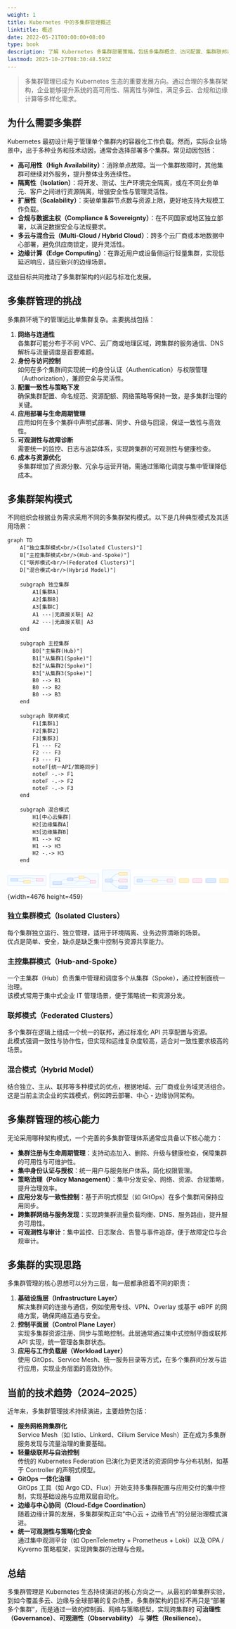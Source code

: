 ```yaml
---
weight: 1
title: Kubernetes 中的多集群管理概述
linktitle: 概述
date: 2022-05-21T00:00:00+08:00
type: book
description: 了解 Kubernetes 多集群部署策略，包括多集群概念、访问配置、集群联邦以及现代多集群管理解决方案，提高应用的可用性、隔离性和可扩展性。
lastmod: 2025-10-27T08:30:48.593Z
---
```


> 多集群管理已成为 Kubernetes 生态的重要发展方向。通过合理的多集群架构，企业能够提升系统的高可用性、隔离性与弹性，满足多云、合规和边缘计算等多样化需求。

## 为什么需要多集群

Kubernetes 最初设计用于管理单个集群内的容器化工作负载。然而，实际企业场景中，出于多种业务和技术动因，通常会选择部署多个集群。常见动因包括：

- **高可用性（High Availability）**：消除单点故障。当一个集群故障时，其他集群可继续对外服务，提升整体业务连续性。
- **隔离性（Isolation）**：将开发、测试、生产环境完全隔离，或在不同业务单元、客户之间进行资源隔离，增强安全性与管理灵活性。
- **扩展性（Scalability）**：突破单集群节点数与资源上限，更好地支持大规模工作负载。
- **合规与数据主权（Compliance & Sovereignty）**：在不同国家或地区独立部署，以满足数据安全与法规要求。
- **多云与混合云（Multi-Cloud / Hybrid Cloud）**：跨多个云厂商或本地数据中心部署，避免供应商锁定，提升灵活性。
- **边缘计算（Edge Computing）**：在靠近用户或设备侧运行轻量集群，实现低延迟响应，适应新兴的边缘场景。

这些目标共同推动了多集群架构的兴起与标准化发展。

## 多集群管理的挑战

多集群环境下的管理远比单集群复杂。主要挑战包括：

1. **网络与连通性**  
   各集群可能分布于不同 VPC、云厂商或地理区域，跨集群的服务通信、DNS 解析与流量调度是首要难题。
2. **身份与访问控制**  
   如何在多个集群间实现统一的身份认证（Authentication）与权限管理（Authorization），兼顾安全与灵活性。
3. **配置一致性与策略下发**  
   确保集群配置、命名规范、资源配额、网络策略等保持一致，是多集群治理的关键。
4. **应用部署与生命周期管理**  
   应用如何在多个集群中声明式部署、同步、升级与回滚，保证一致性与高效性。
5. **可观测性与故障诊断**  
   需要统一的监控、日志与追踪体系，实现跨集群的可观测性与健康检查。
6. **成本与资源优化**  
   多集群增加了资源分散、冗余与运营开销，需通过策略化调度与集中管理降低成本。

## 多集群架构模式

不同组织会根据业务需求采用不同的多集群架构模式。以下是几种典型模式及其适用场景：

```mermaid "多集群架构模式"
graph TD
    A["独立集群模式<br/>(Isolated Clusters)"]
    B["主控集群模式<br/>(Hub-and-Spoke)"]
    C["联邦模式<br/>(Federated Clusters)"]
    D["混合模式<br/>(Hybrid Model)"]

    subgraph 独立集群
        A1[集群A]
        A2[集群B]
        A3[集群C]
        A1 ---|无直接关联| A2
        A2 ---|无直接关联| A3
    end

    subgraph 主控集群
        B0["主集群(Hub)"]
        B1["从集群1(Spoke)"]
        B2["从集群2(Spoke)"]
        B3["从集群3(Spoke)"]
        B0 --> B1
        B0 --> B2
        B0 --> B3
    end

    subgraph 联邦模式
        F1[集群1]
        F2[集群2]
        F3[集群3]
        F1 --- F2
        F2 --- F3
        F3 --- F1
        noteF[统一API/策略同步]
        noteF -.-> F1
        noteF -.-> F2
        noteF -.-> F3
    end

    subgraph 混合模式
        H1[中心云集群]
        H2[边缘集群A]
        H3[边缘集群B]
        H1 --> H2
        H1 --> H3
        H2 -.-> H3
    end
```

![多集群架构模式](f67d11facafc9549060d297448a76d81.svg)
{width=4676 height=459}

### 独立集群模式（Isolated Clusters）

每个集群独立运行、独立管理，适用于环境隔离、业务边界清晰的场景。  
优点是简单、安全，缺点是缺乏集中控制与资源共享能力。

### 主控集群模式（Hub-and-Spoke）

一个主集群（Hub）负责集中管理和调度多个从集群（Spoke），通过控制面统一治理。  
该模式常用于集中式企业 IT 管理场景，便于策略统一和资源分发。

### 联邦模式（Federated Clusters）

多个集群在逻辑上组成一个统一的联邦，通过标准化 API 共享配置与资源。  
此模式强调一致性与协作性，但实现和运维复杂度较高，适合对一致性要求极高的场景。

### 混合模式（Hybrid Model）

结合独立、主从、联邦等多种模式的优点，根据地域、云厂商或业务域灵活组合。  
这是当前主流企业的实践模式，例如跨云部署、中心 - 边缘协同架构。

## 多集群管理的核心能力

无论采用哪种架构模式，一个完善的多集群管理体系通常应具备以下核心能力：

- **集群注册与生命周期管理**：支持动态加入、删除、升级与健康检查，保障集群的可用性与可维护性。
- **集中身份认证与授权**：统一用户与服务账户体系，简化权限管理。
- **策略治理（Policy Management）**：集中分发安全、网络、资源、合规策略，提升治理效率。
- **应用分发与一致性控制**：基于声明式模型（如 GitOps）在多个集群间保持应用同步。
- **跨集群网络与服务发现**：实现跨集群流量负载均衡、DNS、服务路由，提升服务可用性。
- **可观测性与审计**：集中监控、日志聚合、告警与事件追踪，便于故障定位与合规审计。

## 多集群的实现思路

多集群管理的核心思想可以分为三层，每一层都承担着不同的职责：

1. **基础设施层（Infrastructure Layer）**  
   解决集群间的连接与通信，例如使用专线、VPN、Overlay 或基于 eBPF 的网络方案，确保网络互通与安全。
2. **控制平面层（Control Plane Layer）**  
   实现多集群资源注册、同步与策略控制。此层通常通过集中式控制平面或联邦 API 实现，统一管理各集群状态。
3. **应用与工作负载层（Workload Layer）**  
   使用 GitOps、Service Mesh、统一服务目录等方式，在多个集群间分发与运行应用，实现业务层面的高效协作。

## 当前的技术趋势（2024–2025）

近年来，多集群管理技术持续演进，主要趋势包括：

- **服务网格跨集群化**  
  Service Mesh（如 Istio、Linkerd、Cilium Service Mesh）正在成为多集群服务发现与流量治理的重要基础。
- **轻量级联邦与自治控制**  
  传统的 Kubernetes Federation 已演化为更灵活的资源同步与分布机制，如基于 Controller 的声明式模型。
- **GitOps 一体化治理**  
  GitOps 工具（如 Argo CD、Flux）开始支持多集群配置与应用交付的集中控制，实现基础设施与应用双层自动化。
- **边缘与中心协同（Cloud-Edge Coordination）**  
  随着边缘计算的发展，多集群架构正向“中心云 + 边缘节点”的分层治理模式演进。
- **统一可观测性与策略化安全**  
  通过集中观测平台（如 OpenTelemetry + Prometheus + Loki）以及 OPA / Kyverno 策略框架，实现跨集群的治理与合规。

## 总结

多集群管理是 Kubernetes 生态持续演进的核心方向之一。从最初的单集群实验，到如今覆盖多云、边缘与全球部署的复杂场景，多集群架构的目标不再只是“部署多个集群”，而是通过一致的控制面、网络与策略模型，实现跨集群的 **可治理性（Governance）**、**可观测性（Observability）** 与 **弹性（Resilience）**。
